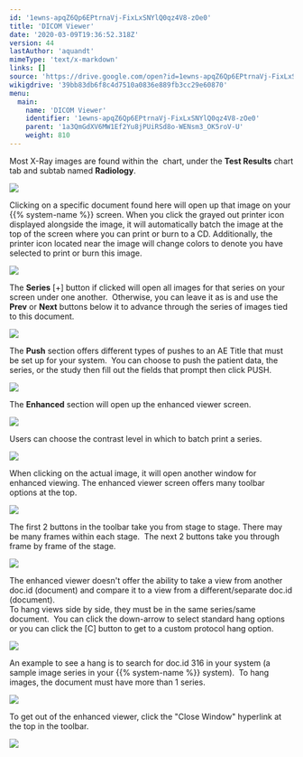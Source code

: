 ```yaml
---
id: '1ewns-apqZ6Qp6EPtrnaVj-FixLxSNYlQ0qz4V8-zOe0'
title: 'DICOM Viewer'
date: '2020-03-09T19:36:52.318Z'
version: 44
lastAuthor: 'aquandt'
mimeType: 'text/x-markdown'
links: []
source: 'https://drive.google.com/open?id=1ewns-apqZ6Qp6EPtrnaVj-FixLxSNYlQ0qz4V8-zOe0'
wikigdrive: '39bb83db6f8c4d7510a0836e889fb3cc29e60870'
menu:
  main:
    name: 'DICOM Viewer'
    identifier: '1ewns-apqZ6Qp6EPtrnaVj-FixLxSNYlQ0qz4V8-zOe0'
    parent: '1a3QmGdXV6MW1Ef2Yu8jPUiRSd8o-WENsm3_OK5roV-U'
    weight: 810
---
```

Most X-Ray images are found within the  chart, under the **Test Results** chart tab and subtab named **Radiology**.

  
![](../dicom-viewer.assets/100002010000060400000245502490BA202A249C.png)  


Clicking on a specific document found here will open up that image on your {{% system-name %}} screen. When you click the grayed out printer icon displayed alongside the image, it will automatically batch the image at the top of the screen where you can print or burn to a CD. Additionally, the printer icon located near the image will change colors to denote you have selected to print or burn this image.

  
![](../dicom-viewer.assets/10000201000005F4000003996E37839968EEEB95.png)  


The **Series** [+] button if clicked will open all images for that series on your screen under one another.  Otherwise, you can leave it as is and use the **Prev** or **Next** buttons below it to advance through the series of images tied to this document.

  
![](../dicom-viewer.assets/10000201000005F2000001C4493ACF75ABDE7042.png)  


The **Push** section offers different types of pushes to an AE Title that must be set up for your system.  You can choose to push the patient data, the series, or the study then fill out the fields that prompt then click PUSH.

  
![](../dicom-viewer.assets/10000201000005F2000001C46FDC2552F73DC5E9.png)  


The **Enhanced** section will open up the enhanced viewer screen.

  
![](../dicom-viewer.assets/10000201000005F2000001C40675BF9B8A4162AC.png)  


Users can choose the contrast level in which to batch print a series.

  
![](../dicom-viewer.assets/1000020100000640000001F02DC58CD50E5C1696.png)  


When clicking on the actual image, it will open another window for enhanced viewing. The enhanced viewer screen offers many toolbar options at the top.  

  
![](../dicom-viewer.assets/1000020100000640000001816839E7FD93EF6C97.png)  


The first 2 buttons in the toolbar take you from stage to stage. There may be many frames within each stage.  The next 2 buttons take you through frame by frame of the stage.

  
![](../dicom-viewer.assets/1000020100000640000000B65BD18A32EF978A4B.png)  


The enhanced viewer doesn't offer the ability to take a view from another doc.id (document) and compare it to a view from a different/separate doc.id (document).  
To hang views side by side, they must be in the same series/same document.  You can click the down-arrow to select standard hang options or you can click the [C] button to get to a custom protocol hang option.

  
![](../dicom-viewer.assets/1000020100000640000000EF0639813BDFAEDDA6.png)  



An example to see a hang is to search for doc.id 316 in your system (a sample image series in your {{% system-name %}} system).  To hang images, the document must have more than 1 series.

  
![](../dicom-viewer.assets/10000201000005F2000001C4BAAF0671EA29A426.png)  


To get out of the enhanced viewer, click the "Close Window" hyperlink at the top in the toolbar.

  
![](../dicom-viewer.assets/100002010000055F0000007B71C206CCF204D47C.png)  

